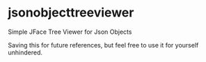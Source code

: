 # jsonobjecttreeviewer
Simple JFace Tree Viewer for Json Objects

Saving this for future references, but feel free to use it for yourself unhindered.
